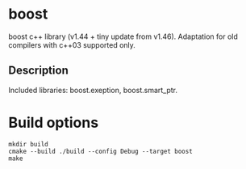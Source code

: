 boost
===================
boost c++ library (v1.44 + tiny update from v1.46).
Adaptation for old compilers with c++03 supported only.

Description
---------------------
Included libraries: boost.exeption, boost.smart_ptr.

# Build options

```
mkdir build
cmake --build ./build --config Debug --target boost
make
```
